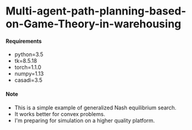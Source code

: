 # Multi-agent-path-planning-based-on-Game-Theory-in-warehousing
#### Requirements

- python=3.5
- tk=8.5.18
- torch=1.1.0
- numpy=1.13
- casadi=3.5
#### Note
+ This is a simple example of generalized Nash equilibrium search.
+ It works better for convex problems.
+ I'm preparing for simulation on a higher quality platform.
